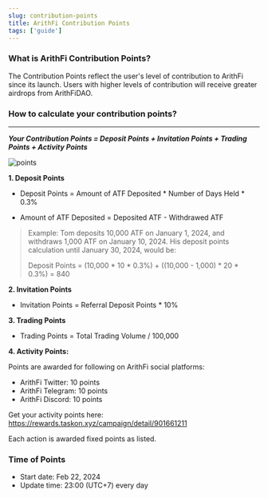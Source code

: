 ```yaml
---
slug: contribution-points
title: ArithFi Contribution Points
tags: ['guide']
---
```


### What is ArithFi Contribution Points?

The Contribution Points reflect the user's level of contribution to ArithFi since its launch. Users with higher levels of contribution will receive greater airdrops from ArithFiDAO.

### How to calculate your contribution points?

---------------------------  

_**Your Contribution Points = Deposit Points + Invitation Points + Trading Points + Activity Points**_


![points](https://nftstorage.link/ipfs/bafybeiflqpssvztq5nd573tup4mvada3x3h5geyanfyxtuakfaiatgzyze)

**1. Deposit Points**
  
- Deposit Points = Amount of ATF Deposited * Number of Days Held * 0.3%

- Amount of ATF Deposited = Deposited ATF - Withdrawed ATF

> Example:
Tom deposits 10,000 ATF on January 1, 2024, and withdraws 1,000 ATF on January 10, 2024. His deposit points calculation until January 30, 2024, would be:
> 
> Deposit Points = (10,000 * 10 * 0.3%) + ((10,000 - 1,000) * 20 * 0.3%) = 840

**2. Invitation Points**
  
- Invitation Points = Referral Deposit Points * 10%

**3. Trading Points**

- Trading Points = Total Trading Volume / 100,000

**4. Activity Points:**

Points are awarded for following on ArithFi social platforms:
- ArithFi Twitter: 10 points
- ArithFi Telegram: 10 points
- ArithFi Discord: 10 points

Get your activity points here: https://rewards.taskon.xyz/campaign/detail/901661211

Each action is awarded fixed points as listed.

### Time of Points
- Start date: Feb 22, 2024
- Update time: 23:00 (UTC+7) every day

